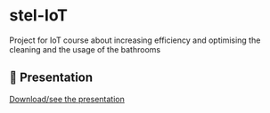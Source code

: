 # stel-IoT
Project for IoT course about increasing efficiency and optimising the cleaning and the usage of the bathrooms

## 📑 Presentation
[Download/see the presentation](./presentazione.pdf)


